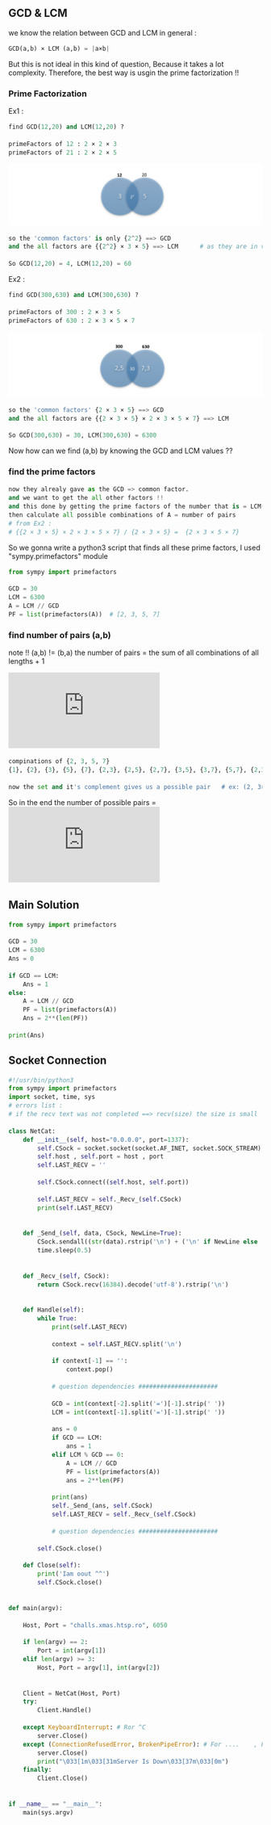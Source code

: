 ## GCD & LCM

we know the relation between GCD and LCM in general : 
```python
GCD(a,b) × LCM (a,b) = |a×b|
```
But this is not ideal in this kind of question, Because it takes a lot complexity. 
Therefore, the best way is usgin the prime factorization !! 

### Prime Factorization
Ex1 : 
 ```python
find GCD(12,20) and LCM(12,20) ? 

primeFactors of 12 : 2 × 2 × 3 
primeFactors of 21 : 2 × 2 × 5 
```
![](/PF2.PNG)
```python
so the 'common factors' is only {2^2} ==> GCD 
and the all factors are {{2^2} × 3 × 5} ==> LCM      # as they are in venn diagram

So GCD(12,20) = 4, LCM(12,20) = 60
```

Ex2 :
```python
find GCD(300,630) and LCM(300,630) ? 

primeFactors of 300 : 2 × 3 × 5 
primeFactors of 630 : 2 × 3 × 5 × 7 
```
![](/PF4.PNG)
```python
so the 'common factors' {2 × 3 × 5} ==> GCD 
and the all factors are {{2 × 3 × 5} × 2 × 3 × 5 × 7} ==> LCM

So GCD(300,630) = 30, LCM(300,630) = 6300
```
Now how can we find (a,b) by knowing the GCD and LCM values ?? 
### find the prime factors  
```python
now they alrealy gave as the GCD => common factor.
and we want to get the all other factors !! 
and this done by getting the prime factors of the number that is = LCM(a,b) / GCD(a,b) = A 
then calculate all possible combinations of A = number of pairs   
# from Ex2 : 
# {{2 × 3 × 5} × 2 × 3 × 5 × 7} / {2 × 3 × 5} =  {2 × 3 × 5 × 7}
```
So we gonna write a python3 script that finds all these prime factors, 
I used "sympy.primefactors" module
```python
from sympy import primefactors

GCD = 30
LCM = 6300
A = LCM // GCD
PF = list(primefactors(A))  # [2, 3, 5, 7]
```

### find number of pairs (a,b)
note !! (a,b) != (b,a)
the number of pairs = the sum of all combinations of all lengths + 1

![first-img](https://latex.codecogs.com/gif.latex?1%20&plus;%20%5Csum_%7Bk%3D1%7D%5E%7Bn%7D%20%5Cbinom%7Bn%7D%7Bk%7D%3D%202%5E%7Bn%7D)

```python
compinations of {2, 3, 5, 7}
{1}, {2}, {3}, {5}, {7}, {2,3}, {2,5}, {2,7}, {3,5}, {3,7}, {5,7}, {2,3,5}, {2,3,7}, {2,5,7}, {3,5,7}, {2,3,5,7}

now the set and it's complement gives us a possible pair   # ex: (2, 3×5×7)   or  (2 × 5, 3 × 7) .... 
```
So in the end the number of possible pairs = 
![sec-img](https://latex.codecogs.com/gif.latex?2%5E%7Bunique.prime.factors%7D)


## Main Solution 
```python
from sympy import primefactors

GCD = 30
LCM = 6300
Ans = 0

if GCD == LCM:
    Ans = 1
else:
    A = LCM // GCD
    PF = list(primefactors(A))
    Ans = 2**(len(PF))
  
print(Ans)
```

## Socket Connection
```python 
#!/usr/bin/python3
from sympy import primefactors
import socket, time, sys
# errors list :
# if the recv text was not completed ==> recv(size) the size is small  &&&&&  sleep after sending for a while (0.5 sec or more less)

class NetCat:
	def __init__(self, host="0.0.0.0", port=1337):
		self.CSock = socket.socket(socket.AF_INET, socket.SOCK_STREAM)
		self.host , self.port = host , port 
		self.LAST_RECV = '' 
		
		self.CSock.connect((self.host, self.port))

		self.LAST_RECV = self._Recv_(self.CSock)
		print(self.LAST_RECV)


	def _Send_(self, data, CSock, NewLine=True):
		CSock.sendall((str(data).rstrip('\n') + ('\n' if NewLine else '')).encode()) # +- '\n' 
		time.sleep(0.5)


	def _Recv_(self, CSock):
		return CSock.recv(16384).decode('utf-8').rstrip('\n')


	def Handle(self):
		while True:
			print(self.LAST_RECV)

			context = self.LAST_RECV.split('\n')

			if context[-1] == '':
				context.pop()

			# question dependencies ######################  

			GCD = int(context[-2].split('=')[-1].strip(' '))
			LCM = int(context[-1].split('=')[-1].strip(' '))
			
			ans = 0
			if GCD == LCM:
				ans = 1
			elif LCM % GCD == 0:
				A = LCM // GCD
				PF = list(primefactors(A))
				ans = 2**len(PF)
			
			print(ans)
			self._Send_(ans, self.CSock) 
			self.LAST_RECV = self._Recv_(self.CSock)

			# question dependencies ###################### 

		self.CSock.close()		

	def Close(self):
		print('Iam oout ^^')
		self.CSock.close()


def main(argv):

	Host, Port = "challs.xmas.htsp.ro", 6050

	if len(argv) == 2:
		Port = int(argv[1])
	elif len(argv) >= 3:
		Host, Port = argv[1], int(argv[2])


	Client = NetCat(Host, Port)
	try:
		Client.Handle()

	except KeyboardInterrupt: # Ror ^C  
		server.Close()
	except (ConnectionRefusedError, BrokenPipeError): # For ....    , For if ^C the server
		server.Close()
		print("\033[1m\033[31mServer Is Down\033[37m\033[0m")
	finally:
		Client.Close()			


if __name__ == "__main__":
	main(sys.argv)
```







